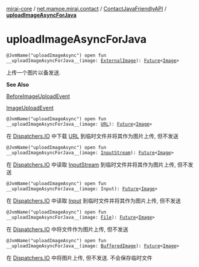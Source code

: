 [mirai-core](../../index.md) / [net.mamoe.mirai.contact](../index.md) / [ContactJavaFriendlyAPI](index.md) / [__uploadImageAsyncForJava__](./__upload-image-async-for-java__.md)

# __uploadImageAsyncForJava__

`@JvmName("uploadImageAsync") open fun __uploadImageAsyncForJava__(image: `[`ExternalImage`](../../net.mamoe.mirai.utils/-external-image/index.md)`): `[`Future`](https://docs.oracle.com/javase/6/docs/api/java/util/concurrent/Future.html)`<`[`Image`](../../net.mamoe.mirai.message.data/-image/index.md)`>`

上传一个图片以备发送.

**See Also**

[BeforeImageUploadEvent](../../net.mamoe.mirai.event.events/-before-image-upload-event/index.md)

[ImageUploadEvent](../../net.mamoe.mirai.event.events/-image-upload-event/index.md)

`@JvmName("uploadImageAsync") open fun __uploadImageAsyncForJava__(image: `[`URL`](https://docs.oracle.com/javase/6/docs/api/java/net/URL.html)`): `[`Future`](https://docs.oracle.com/javase/6/docs/api/java/util/concurrent/Future.html)`<`[`Image`](../../net.mamoe.mirai.message.data/-image/index.md)`>`

在 [Dispatchers.IO](#) 中下载 [URL](https://docs.oracle.com/javase/6/docs/api/java/net/URL.html) 到临时文件并将其作为图片上传, 但不发送

`@JvmName("uploadImageAsync") open fun __uploadImageAsyncForJava__(image: `[`InputStream`](https://docs.oracle.com/javase/6/docs/api/java/io/InputStream.html)`): `[`Future`](https://docs.oracle.com/javase/6/docs/api/java/util/concurrent/Future.html)`<`[`Image`](../../net.mamoe.mirai.message.data/-image/index.md)`>`

在 [Dispatchers.IO](#) 中读取 [InputStream](https://docs.oracle.com/javase/6/docs/api/java/io/InputStream.html) 到临时文件并将其作为图片上传, 但不发送

`@JvmName("uploadImageAsync") open fun __uploadImageAsyncForJava__(image: Input): `[`Future`](https://docs.oracle.com/javase/6/docs/api/java/util/concurrent/Future.html)`<`[`Image`](../../net.mamoe.mirai.message.data/-image/index.md)`>`

在 [Dispatchers.IO](#) 中读取 [Input](#) 到临时文件并将其作为图片上传, 但不发送

`@JvmName("uploadImageAsync") open fun __uploadImageAsyncForJava__(image: `[`File`](https://docs.oracle.com/javase/6/docs/api/java/io/File.html)`): `[`Future`](https://docs.oracle.com/javase/6/docs/api/java/util/concurrent/Future.html)`<`[`Image`](../../net.mamoe.mirai.message.data/-image/index.md)`>`

在 [Dispatchers.IO](#) 中将文件作为图片上传, 但不发送

`@JvmName("uploadImageAsync") open fun __uploadImageAsyncForJava__(image: `[`BufferedImage`](https://docs.oracle.com/javase/6/docs/api/java/awt/image/BufferedImage.html)`): `[`Future`](https://docs.oracle.com/javase/6/docs/api/java/util/concurrent/Future.html)`<`[`Image`](../../net.mamoe.mirai.message.data/-image/index.md)`>`

在 [Dispatchers.IO](#) 中将图片上传, 但不发送. 不会保存临时文件

